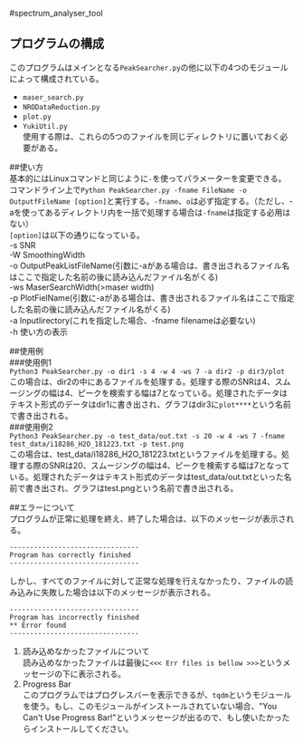 #spectrum_analyser_tool

## プログラムの構成  
このプログラムはメインとなる`PeakSearcher.py`の他に以下の4つのモジュールによって構成されている。  
- `maser_search.py`  
- `NRODataReduction.py`  
- `plot.py`  
- `YukiUtil.py`  
使用する際は、これらの5つのファイルを同じディレクトリに置いておく必要がある。  

##使い方  
基本的にはLinuxコマンドと同じように`-`を使ってパラメーターを変更できる。  
コマンドライン上で`Python PeakSearcher.py -fname FileName -o OutputfFileName [option]`と実行する。`-fname`、`o`は必ず指定する。（ただし、-aを使ってあるディレクトリ内を一括で処理する場合は`-fname`は指定する必用はない）  
`[option]`は以下の通りになっている。  
-s SNR  
-W SmoothingWidth  
-o OutputPeakListFileName(引数に-aがある場合は、書き出されるファイル名はここで指定した名前の後に読み込んだファイル名がくる)  
-ws MaserSearchWidth(>maser width)  
-p PlotFielName(引数に-aがある場合は、書き出されるファイル名はここで指定した名前の後に読み込んだファイル名がくる)  
-a InputIirectory(これを指定した場合、-fname filenameは必要ない)  
-h 使い方の表示  

##使用例  
    ###使用例1  
    ```
    Python3 PeakSearcher.py -o dir1 -s 4 -w 4 -ws 7 -a dir2 -p dir3/plot
    ```  
    この場合は、dir2の中にあるファイルを処理する。処理する際のSNRは4、スムージングの幅は4、ピークを検索する幅は7となっている。処理されたデータはテキスト形式のデータはdir1に書き出され、グラフはdir3に`plot****`という名前で書き出される。  
    ###使用例2  
    ```
    Python3 PeakSearcher.py -o test_data/out.txt -s 20 -w 4 -ws 7 -fname test_data/i18286_H2O_181223.txt -p test.png
    ```  
    この場合は、test_data/i18286_H2O_181223.txtというファイルを処理する。処理する際のSNRは20、スムージングの幅は4、ピークを検索する幅は7となっている。処理されたデータはテキスト形式のデータはtest_data/out.txtといった名前で書き出され、グラフはtest.pngという名前で書き出される。　　

##エラーについて  
プログラムが正常に処理を終え、終了した場合は、以下のメッセージが表示される。  
```
--------------------------------
Program has correctly finished
--------------------------------
```  
しかし、すべてのファイルに対して正常な処理を行えなかったり、ファイルの読み込みに失敗した場合は以下のメッセージが表示される。  
```
--------------------------------
Program has incorrectly finished
** Error found
--------------------------------
```  
1. 読み込めなかったファイルについて  
    読み込めなかったファイルは最後に`<<< Err files is bellow >>>`というメッセージの下に表示される。  
2. Progress Bar  
    このプログラムではプログレスバーを表示できるが、`tqdm`というモジュールを使う。もし、このモジュールがインストールされていない場合、"You Can't Use Progress Bar!"というメッセージが出るので、もし使いたかったらインストールしてください。